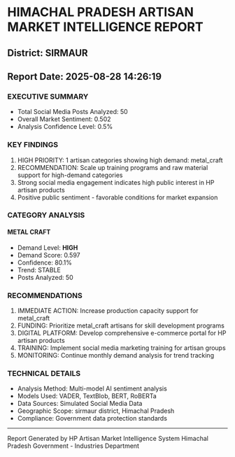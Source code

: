 # HIMACHAL PRADESH ARTISAN MARKET INTELLIGENCE REPORT
## District: SIRMAUR
## Report Date: 2025-08-28 14:26:19

### EXECUTIVE SUMMARY
- Total Social Media Posts Analyzed: 50
- Overall Market Sentiment: 0.502
- Analysis Confidence Level: 0.5%

### KEY FINDINGS
1. HIGH PRIORITY: 1 artisan categories showing high demand: metal_craft
2. RECOMMENDATION: Scale up training programs and raw material support for high-demand categories
3. Strong social media engagement indicates high public interest in HP artisan products
4. Positive public sentiment - favorable conditions for market expansion

### CATEGORY ANALYSIS

#### METAL CRAFT
- Demand Level: **HIGH**
- Demand Score: 0.597
- Confidence: 80.1%
- Trend: STABLE
- Posts Analyzed: 50

### RECOMMENDATIONS
1. IMMEDIATE ACTION: Increase production capacity support for metal_craft
2. FUNDING: Prioritize metal_craft artisans for skill development programs
3. DIGITAL PLATFORM: Develop comprehensive e-commerce portal for HP artisan products
4. TRAINING: Implement social media marketing training for artisan groups
5. MONITORING: Continue monthly demand analysis for trend tracking

### TECHNICAL DETAILS
- Analysis Method: Multi-model AI sentiment analysis
- Models Used: VADER, TextBlob, BERT, RoBERTa
- Data Sources: Simulated Social Media Data
- Geographic Scope: sirmaur district, Himachal Pradesh
- Compliance: Government data protection standards

---
Report Generated by HP Artisan Market Intelligence System
Himachal Pradesh Government - Industries Department
